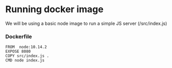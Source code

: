 # Running docker image

We will be using a basic node image to run a simple JS server (/src/index.js)  

### Dockerfile

```
FROM  node:10.14.2
EXPOSE 8080
COPY src/index.js .
CMD node index.js
```

